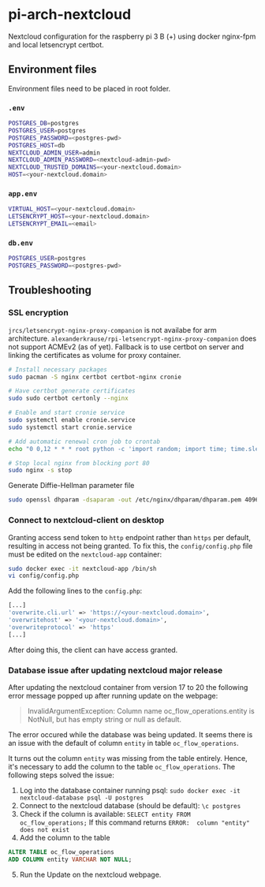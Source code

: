 # pi-arch-nextcloud

Nextcloud configuration for the raspberry pi 3 B (+) using docker nginx-fpm and local letsencrypt certbot.

## Environment files

Environment files need to be placed in root folder.

### `.env`
```bash
POSTGRES_DB=postgres
POSTGRES_USER=postgres
POSTGRES_PASSWORD=<postgres-pwd>
POSTGRES_HOST=db
NEXTCLOUD_ADMIN_USER=admin
NEXTCLOUD_ADMIN_PASSWORD=<nextcloud-admin-pwd>
NEXTCLOUD_TRUSTED_DOMAINS=<your-nextcloud.domain>
HOST=<your-nextcloud.domain>
```

### `app.env`
```bash
VIRTUAL_HOST=<your-nextcloud.domain>
LETSENCRYPT_HOST=<your-nextcloud.domain>
LETSENCRYPT_EMAIL=<email>
```

### `db.env`
```bash
POSTGRES_USER=postgres
POSTGRES_PASSWORD=<postgres-pwd>
```

## Troubleshooting

### SSL encryption

`jrcs/letsencrypt-nginx-proxy-companion` is not availabe for arm architecture. `alexanderkrause/rpi-letsencrypt-nginx-proxy-companion` does not support ACMEv2 (as of yet). Fallback is to use certbot on server and linking the certificates as volume for proxy container.

```bash
# Install necessary packages
sudo pacman -S nginx certbot certbot-nginx cronie

# Have certbot generate certificates
sudo sudo certbot certonly --nginx

# Enable and start cronie service
sudo systemctl enable cronie.service
sudo systemctl start cronie.service

# Add automatic renewal cron job to crontab
echo "0 0,12 * * * root python -c 'import random; import time; time.sleep(random.random() * 3600)' && certbot renew" | sudo tee -a /etc/crontab > /dev/null

# Stop local nginx from blocking port 80
sudo nginx -s stop
```

Generate Diffie-Hellman parameter file

```bash
sudo openssl dhparam -dsaparam -out /etc/nginx/dhparam/dhparam.pem 4096
```

### Connect to nextcloud-client on desktop

Granting access send token to `http` endpoint rather than `https` per default, resulting in access not being granted. To fix this, the `config/config.php` file must be edited on the `nextcloud-app` container:

```bash
sudo docker exec -it nextcloud-app /bin/sh
vi config/config.php
```

Add the following lines to the `config.php`:

```bash
[...]
'overwrite.cli.url' => 'https://<your-nextcloud.domain>',
'overwritehost' => '<your-nextcloud.domain>',
'overwriteprotocol' => 'https'
[...]
```

After doing this, the client can have access granted.

### Database issue after updating nextcloud major release

After updating the nextcloud container from version 17 to 20 the following error message popped up after running update on the webpage:

> InvalidArgumentException: Column name oc_flow_operations.entity is NotNull, but has empty string or null as default.

The error occured while the database was being updated. It seems there is an issue with the default of column `entity` in table `oc_flow_operations`.

It turns out the column `entity` was missing from the table entirely. Hence, it's necessary to add the column to the table `oc_flow_operations`. The following steps solved the issue:

1. Log into the database container running psql:
`sudo docker exec -it nextcloud-database psql -U postgres`
2. Connect to the nextcloud database (should be default):
`\c postgres`
3. Check if the column is available:
`SELECT entity FROM oc_flow_operations;`
If this command returns
`ERROR:  column "entity" does not exist`
4. Add the column to the table
```sql
ALTER TABLE oc_flow_operations
ADD COLUMN entity VARCHAR NOT NULL;
```
5. Run the Update on the nextcloud webpage.
